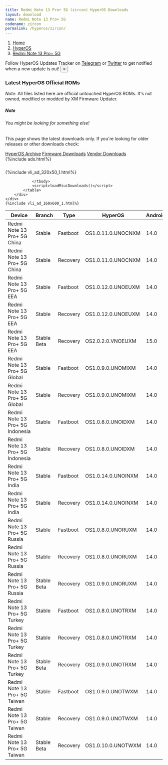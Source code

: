 ```yaml
---
title: Redmi Note 13 Pro+ 5G (zircon) HyperOS Downloads
layout: download
name: Redmi Note 13 Pro+ 5G
codename: zircon
permalink: /hyperos/zircon/
---
```

<nav aria-label="breadcrumb">
    <ol class="breadcrumb">
        <li class="breadcrumb-item"><a href="/">Home</a></li>
        <li class="breadcrumb-item"><a href="/hyperos/">HyperOS</a></li>
        <li class="breadcrumb-item active" aria-current="page"><a href="/hyperos/zircon/">Redmi Note 13 Pro+ 5G</a></li>
    </ol>
</nav>
<div class="alert alert-primary alert-dismissible fade show" role="alert">
    Follow HyperOS Updates Tracker on <a href="https://t.me/MIUIUpdatesTracker" class="alert-link">Telegram</a>
     or <a href="https://twitter.com/MiFwUpdater" class="alert-link">Twitter</a> to get notified when a new update is out!
    <button type="button" class="close" data-dismiss="alert" aria-label="Close">
        <span aria-hidden="true">&times;</span>
    </button>
</div>

### Latest HyperOS Official ROMs
*Note*: All files listed here are official untouched HyperOS ROMs. It's not owned, modified or modded by XM Firmware Updater.
<div class="card">
  <div class="card-body">
    <h5 class="card-title">Note</h5>
    <h6 class="card-subtitle mb-2 text-muted">You might be looking for something else!</h6>
    <p class="card-text">This page shows the latest downloads only.
     If you're looking for older releases or other downloads check:</p>
    <a href="/archive/hyperos/zircon/" class="card-link">HyperOS Archive</a>
    <a href="/firmware/zircon/" class="card-link">Firmware Downloads</a>
    <a href="/vendor/zircon/" class="card-link">Vendor Downloads</a>
  </div>
</div>
{%include ads.html%}
<div class="row justify-content-center">
    <div class="col-10">
        <div class="table-responsive-md" style="margin-top: 25px;">
            {%include vli_ad_320x50_1.html%}
            <table id="miui" class="display dt-responsive nowrap compact table table-striped table-hover table-sm">
                <thead class="thead-dark">
                    <tr>
                        <th data-ref="device">Device</th>
                        <th data-ref="branch">Branch</th>
                        <th data-ref="type">Type</th>
                        <th data-ref="miui">HyperOS</th>
                        <th data-ref="android">Android</th>
                        <th data-ref="size">Size</th>
                        <th data-ref="size">Date</th>
                        <th data-ref="link">Link</th>
                    </tr>
                </thead>
                <tbody>
                <tr><td>Redmi Note 13 Pro+ 5G China</td><td>Stable</td><td>Fastboot</td><td>OS1.0.11.0.UNOCNXM</td><td>14.0</td><td>7.9 GB</td><td>2024-11-28</td><td><a href="/hyperos/zircon/stable/OS1.0.11.0.UNOCNXM/">Download</a></td></tr>
<tr><td>Redmi Note 13 Pro+ 5G China</td><td>Stable</td><td>Recovery</td><td>OS1.0.11.0.UNOCNXM</td><td>14.0</td><td>6.2 GB</td><td>2024-12-06</td><td><a href="/hyperos/zircon/stable/OS1.0.11.0.UNOCNXM/">Download</a></td></tr>
<tr><td>Redmi Note 13 Pro+ 5G EEA</td><td>Stable</td><td>Fastboot</td><td>OS1.0.12.0.UNOEUXM</td><td>14.0</td><td>8.2 GB</td><td>2024-11-28</td><td><a href="/hyperos/zircon/stable/OS1.0.12.0.UNOEUXM/">Download</a></td></tr>
<tr><td>Redmi Note 13 Pro+ 5G EEA</td><td>Stable</td><td>Recovery</td><td>OS1.0.12.0.UNOEUXM</td><td>14.0</td><td>5.9 GB</td><td>2024-12-06</td><td><a href="/hyperos/zircon/stable/OS1.0.12.0.UNOEUXM/">Download</a></td></tr>
<tr><td>Redmi Note 13 Pro+ 5G EEA</td><td>Stable Beta</td><td>Recovery</td><td>OS2.0.2.0.VNOEUXM</td><td>15.0</td><td>6.1 GB</td><td>2024-12-31</td><td><a href="/hyperos/zircon/stable beta/OS2.0.2.0.VNOEUXM/">Download</a></td></tr>
<tr><td>Redmi Note 13 Pro+ 5G Global</td><td>Stable</td><td>Fastboot</td><td>OS1.0.9.0.UNOMIXM</td><td>14.0</td><td>8.7 GB</td><td>2024-11-28</td><td><a href="/hyperos/zircon/stable/OS1.0.9.0.UNOMIXM/">Download</a></td></tr>
<tr><td>Redmi Note 13 Pro+ 5G Global</td><td>Stable</td><td>Recovery</td><td>OS1.0.9.0.UNOMIXM</td><td>14.0</td><td>5.8 GB</td><td>2024-12-06</td><td><a href="/hyperos/zircon/stable/OS1.0.9.0.UNOMIXM/">Download</a></td></tr>
<tr><td>Redmi Note 13 Pro+ 5G Indonesia</td><td>Stable</td><td>Fastboot</td><td>OS1.0.8.0.UNOIDXM</td><td>14.0</td><td>8.1 GB</td><td>2024-11-29</td><td><a href="/hyperos/zircon/stable/OS1.0.8.0.UNOIDXM/">Download</a></td></tr>
<tr><td>Redmi Note 13 Pro+ 5G Indonesia</td><td>Stable</td><td>Recovery</td><td>OS1.0.8.0.UNOIDXM</td><td>14.0</td><td>5.8 GB</td><td>2024-12-09</td><td><a href="/hyperos/zircon/stable/OS1.0.8.0.UNOIDXM/">Download</a></td></tr>
<tr><td>Redmi Note 13 Pro+ 5G India</td><td>Stable</td><td>Fastboot</td><td>OS1.0.14.0.UNOINXM</td><td>14.0</td><td>7.6 GB</td><td>2024-11-29</td><td><a href="/hyperos/zircon/stable/OS1.0.14.0.UNOINXM/">Download</a></td></tr>
<tr><td>Redmi Note 13 Pro+ 5G India</td><td>Stable</td><td>Recovery</td><td>OS1.0.14.0.UNOINXM</td><td>14.0</td><td>5.6 GB</td><td>2024-12-09</td><td><a href="/hyperos/zircon/stable/OS1.0.14.0.UNOINXM/">Download</a></td></tr>
<tr><td>Redmi Note 13 Pro+ 5G Russia</td><td>Stable</td><td>Fastboot</td><td>OS1.0.8.0.UNORUXM</td><td>14.0</td><td>8.5 GB</td><td>2024-11-29</td><td><a href="/hyperos/zircon/stable/OS1.0.8.0.UNORUXM/">Download</a></td></tr>
<tr><td>Redmi Note 13 Pro+ 5G Russia</td><td>Stable</td><td>Recovery</td><td>OS1.0.8.0.UNORUXM</td><td>14.0</td><td>5.7 GB</td><td>2024-12-09</td><td><a href="/hyperos/zircon/stable/OS1.0.8.0.UNORUXM/">Download</a></td></tr>
<tr><td>Redmi Note 13 Pro+ 5G Russia</td><td>Stable Beta</td><td>Recovery</td><td>OS1.0.9.0.UNORUXM</td><td>14.0</td><td>5.7 GB</td><td>2025-01-06</td><td><a href="/hyperos/zircon/stable beta/OS1.0.9.0.UNORUXM/">Download</a></td></tr>
<tr><td>Redmi Note 13 Pro+ 5G Turkey</td><td>Stable</td><td>Fastboot</td><td>OS1.0.8.0.UNOTRXM</td><td>14.0</td><td>7.7 GB</td><td>2024-11-29</td><td><a href="/hyperos/zircon/stable/OS1.0.8.0.UNOTRXM/">Download</a></td></tr>
<tr><td>Redmi Note 13 Pro+ 5G Turkey</td><td>Stable</td><td>Recovery</td><td>OS1.0.8.0.UNOTRXM</td><td>14.0</td><td>5.7 GB</td><td>2024-12-09</td><td><a href="/hyperos/zircon/stable/OS1.0.8.0.UNOTRXM/">Download</a></td></tr>
<tr><td>Redmi Note 13 Pro+ 5G Turkey</td><td>Stable Beta</td><td>Recovery</td><td>OS1.0.9.0.UNOTRXM</td><td>14.0</td><td>5.7 GB</td><td>2025-01-06</td><td><a href="/hyperos/zircon/stable beta/OS1.0.9.0.UNOTRXM/">Download</a></td></tr>
<tr><td>Redmi Note 13 Pro+ 5G Taiwan</td><td>Stable</td><td>Fastboot</td><td>OS1.0.9.0.UNOTWXM</td><td>14.0</td><td>7.5 GB</td><td>2024-11-29</td><td><a href="/hyperos/zircon/stable/OS1.0.9.0.UNOTWXM/">Download</a></td></tr>
<tr><td>Redmi Note 13 Pro+ 5G Taiwan</td><td>Stable</td><td>Recovery</td><td>OS1.0.9.0.UNOTWXM</td><td>14.0</td><td>5.7 GB</td><td>2024-12-09</td><td><a href="/hyperos/zircon/stable/OS1.0.9.0.UNOTWXM/">Download</a></td></tr>
<tr><td>Redmi Note 13 Pro+ 5G Taiwan</td><td>Stable Beta</td><td>Recovery</td><td>OS1.0.10.0.UNOTWXM</td><td>14.0</td><td>5.7 GB</td><td>2025-01-06</td><td><a href="/hyperos/zircon/stable beta/OS1.0.10.0.UNOTWXM/">Download</a></td></tr>

                </tbody>
                <script>loadMiuiDownloads()</script>
            </table>
        </div>
    </div>
    {%include vli_ad_160x600_1.html%}
</div>
